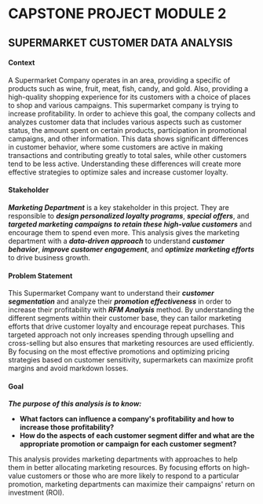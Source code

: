 # CAPSTONE PROJECT MODULE 2
##  **SUPERMARKET CUSTOMER DATA ANALYSIS**

#### Context
A Supermarket Company operates in an area, providing a specific of products such as wine, fruit, meat, fish, candy, and gold. Also, providing a high-quality shopping experience for its customers with a choice of places to shop and various campaigns. This supermarket company is trying to increase profitability. In order to achieve this goal, the company collects and analyzes customer data that includes various aspects such as customer status, the amount spent on certain products, participation in promotional campaigns, and other information. This data shows significant differences in customer behavior, where some customers are active in making transactions and contributing greatly to total sales, while other customers tend to be less active. Understanding these differences will create more effective strategies to optimize sales and increase customer loyalty.

#### Stakeholder
***Marketing Department*** is a key stakeholder in this project. They are responsible to ***design personalized loyalty programs***, ***special offers***, and ***targeted marketing campaigns to retain these high-value customers*** and encourage them to spend even more. This analysis gives the marketing department with a ***data-driven approach*** to understand ***customer behavior***, ***improve customer engagement***, and ***optimize marketing efforts*** to drive business growth.

#### Problem Statement
This Supermarket Company want to understand their ***customer segmentation*** and analyze their ***promotion effectiveness*** in order to increase their profitability with ***RFM Analysis*** method. By understanding the different segments within their customer base, they can tailor marketing efforts that drive customer loyalty and encourage repeat purchases. This targeted approach not only increases spending through upselling and cross-selling but also ensures that marketing resources are used efficiently. By focusing on the most effective promotions and optimizing pricing strategies based on customer sensitivity, supermarkets can maximize profit margins and avoid markdown losses.


#### Goal
***The purpose of this analysis is to know:***

- **What factors can influence a company's profitability and how to increase those profitability?**
- **How do the aspects of each customer segment differ and what are the appropriate promotion or campaign for each customer segment?**

This analysis provides marketing departments with approaches to help them in better allocating marketing resources. By focusing efforts on high-value customers or those who are more likely to respond to a particular promotion, marketing departments can maximize their campaigns' return on investment (ROI).
